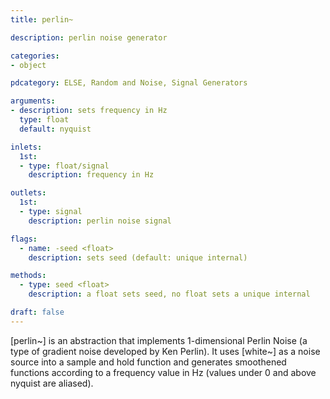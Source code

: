 ```yaml
---
title: perlin~

description: perlin noise generator

categories:
- object

pdcategory: ELSE, Random and Noise, Signal Generators

arguments:
- description: sets frequency in Hz
  type: float
  default: nyquist

inlets:
  1st:
  - type: float/signal
    description: frequency in Hz

outlets:
  1st:
  - type: signal
    description: perlin noise signal

flags:
  - name: -seed <float>
    description: sets seed (default: unique internal)

methods:
  - type: seed <float>
    description: a float sets seed, no float sets a unique internal

draft: false
---
```


[perlin~] is an abstraction that implements 1-dimensional Perlin Noise (a type of gradient noise developed by Ken Perlin). It uses [white~] as a noise source into a sample and hold function and generates smoothened functions according to a frequency value in Hz (values under 0 and above nyquist are aliased).

